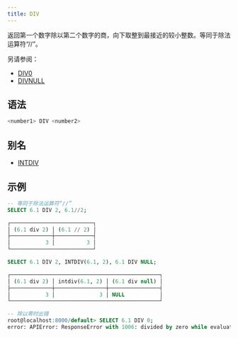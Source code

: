 ```yaml
---
title: DIV
---
```


返回第一个数字除以第二个数字的商，向下取整到最接近的较小整数。等同于除法运算符“//”。

另请参阅：

- [DIV0](div0.md)
- [DIVNULL](divnull.md)

## 语法

```sql
<number1> DIV <number2>
```

## 别名

- [INTDIV](intdiv.md)

## 示例

```sql
-- 等同于除法运算符“//”
SELECT 6.1 DIV 2, 6.1//2;

┌──────────────────────────┐
│ (6.1 div 2) │ (6.1 // 2) │
├─────────────┼────────────┤
│           3 │          3 │
└──────────────────────────┘

SELECT 6.1 DIV 2, INTDIV(6.1, 2), 6.1 DIV NULL;

┌───────────────────────────────────────────────┐
│ (6.1 div 2) │ intdiv(6.1, 2) │ (6.1 div null) │
├─────────────┼────────────────┼────────────────┤
│           3 │              3 │ NULL           │
└───────────────────────────────────────────────┘

-- 除以零时出错
root@localhost:8000/default> SELECT 6.1 DIV 0;
error: APIError: ResponseError with 1006: divided by zero while evaluating function `div(6.1, 0)`
```